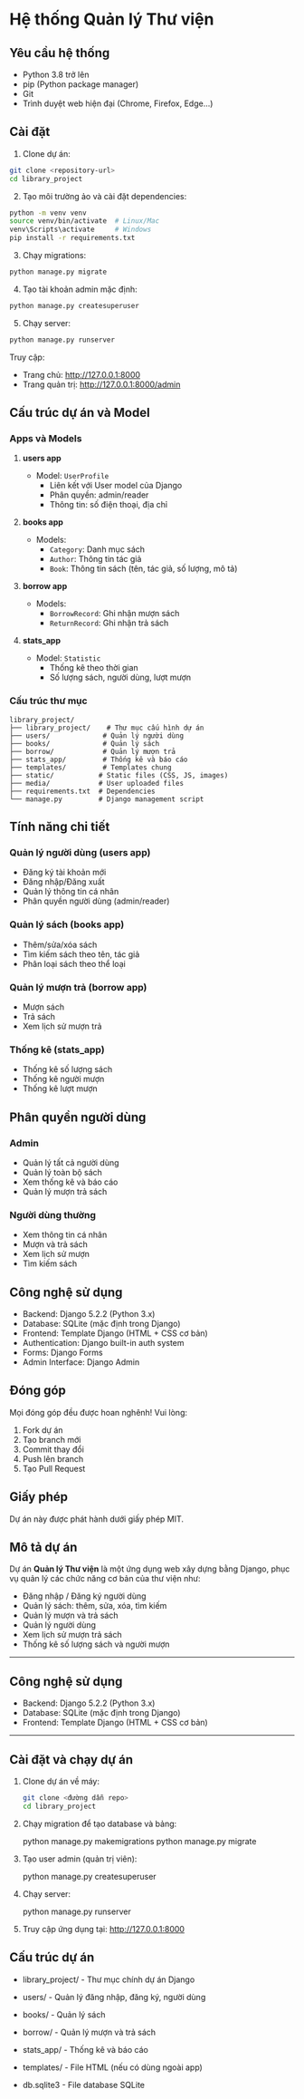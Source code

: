 # Hệ thống Quản lý Thư viện

## Yêu cầu hệ thống

- Python 3.8 trở lên
- pip (Python package manager)
- Git
- Trình duyệt web hiện đại (Chrome, Firefox, Edge...)

## Cài đặt

1. Clone dự án:
```bash
git clone <repository-url>
cd library_project
```

2. Tạo môi trường ảo và cài đặt dependencies:
```bash
python -m venv venv
source venv/bin/activate  # Linux/Mac
venv\Scripts\activate     # Windows
pip install -r requirements.txt
```

3. Chạy migrations:
```bash
python manage.py migrate
```

4. Tạo tài khoản admin mặc định:
```bash
python manage.py createsuperuser
```

5. Chạy server:
```bash
python manage.py runserver
```

Truy cập:
- Trang chủ: http://127.0.0.1:8000
- Trang quản trị: http://127.0.0.1:8000/admin

## Cấu trúc dự án và Model

### Apps và Models

1. **users app**
   - Model: `UserProfile`
     - Liên kết với User model của Django
     - Phân quyền: admin/reader
     - Thông tin: số điện thoại, địa chỉ

2. **books app**
   - Models:
     - `Category`: Danh mục sách
     - `Author`: Thông tin tác giả
     - `Book`: Thông tin sách (tên, tác giả, số lượng, mô tả)

3. **borrow app**
   - Models:
     - `BorrowRecord`: Ghi nhận mượn sách
     - `ReturnRecord`: Ghi nhận trả sách

4. **stats_app**
   - Model: `Statistic`
     - Thống kê theo thời gian
     - Số lượng sách, người dùng, lượt mượn

### Cấu trúc thư mục
```
library_project/
├── library_project/    # Thư mục cấu hình dự án
├── users/             # Quản lý người dùng
├── books/             # Quản lý sách
├── borrow/            # Quản lý mượn trả
├── stats_app/         # Thống kê và báo cáo
├── templates/         # Templates chung
├── static/           # Static files (CSS, JS, images)
├── media/            # User uploaded files
├── requirements.txt  # Dependencies
└── manage.py         # Django management script
```

## Tính năng chi tiết

### Quản lý người dùng (users app)
- Đăng ký tài khoản mới
- Đăng nhập/Đăng xuất
- Quản lý thông tin cá nhân
- Phân quyền người dùng (admin/reader)

### Quản lý sách (books app)
- Thêm/sửa/xóa sách
- Tìm kiếm sách theo tên, tác giả
- Phân loại sách theo thể loại

### Quản lý mượn trả (borrow app)
- Mượn sách
- Trả sách
- Xem lịch sử mượn trả

### Thống kê (stats_app)
- Thống kê số lượng sách
- Thống kê người mượn
- Thống kê lượt mượn

## Phân quyền người dùng

### Admin
- Quản lý tất cả người dùng
- Quản lý toàn bộ sách
- Xem thống kê và báo cáo
- Quản lý mượn trả sách

### Người dùng thường
- Xem thông tin cá nhân
- Mượn và trả sách
- Xem lịch sử mượn
- Tìm kiếm sách

## Công nghệ sử dụng

- Backend: Django 5.2.2 (Python 3.x)
- Database: SQLite (mặc định trong Django)
- Frontend: Template Django (HTML + CSS cơ bản)
- Authentication: Django built-in auth system
- Forms: Django Forms
- Admin Interface: Django Admin

## Đóng góp

Mọi đóng góp đều được hoan nghênh! Vui lòng:
1. Fork dự án
2. Tạo branch mới
3. Commit thay đổi
4. Push lên branch
5. Tạo Pull Request

## Giấy phép

Dự án này được phát hành dưới giấy phép MIT.

## Mô tả dự án

Dự án **Quản lý Thư viện** là một ứng dụng web xây dựng bằng Django, phục vụ quản lý các chức năng cơ bản của thư viện như:

- Đăng nhập / Đăng ký người dùng
- Quản lý sách: thêm, sửa, xóa, tìm kiếm
- Quản lý mượn và trả sách
- Quản lý người dùng
- Xem lịch sử mượn trả sách
- Thống kê số lượng sách và người mượn

---

## Công nghệ sử dụng

- Backend: Django 5.2.2 (Python 3.x)
- Database: SQLite (mặc định trong Django)
- Frontend: Template Django (HTML + CSS cơ bản)

---

## Cài đặt và chạy dự án

1. Clone dự án về máy:
   ```bash
   git clone <đường dẫn repo>
   cd library_project
2. Chạy migration để tạo database và bảng:

    python manage.py makemigrations
    python manage.py migrate
3. Tạo user admin (quản trị viên):
    
    python manage.py createsuperuser

4. Chạy server:

    python manage.py runserver

5. Truy cập ứng dụng tại: http://127.0.0.1:8000

## Cấu trúc dự án
- library_project/ - Thư mục chính dự án Django

- users/ - Quản lý đăng nhập, đăng ký, người dùng

- books/ - Quản lý sách

- borrow/ - Quản lý mượn và trả sách

- stats_app/ - Thống kê và báo cáo

- templates/ - File HTML (nếu có dùng ngoài app)

- db.sqlite3 - File database SQLite

